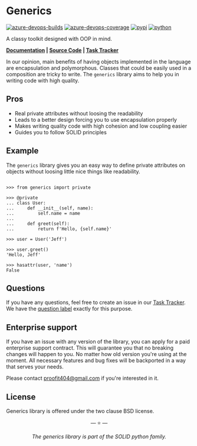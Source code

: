 # Generics

[![azure-devops-builds](https://img.shields.io/azure-devops/build/proofit404/generics/4?style=flat-square)](https://dev.azure.com/proofit404/generics/_build/latest?definitionId=4&branchName=master)
[![azure-devops-coverage](https://img.shields.io/azure-devops/coverage/proofit404/generics/4?style=flat-square)](https://dev.azure.com/proofit404/generics/_build/latest?definitionId=4&branchName=master)
[![pypi](https://img.shields.io/pypi/v/generics?style=flat-square)](https://pypi.python.org/pypi/generics/)
[![python](https://img.shields.io/pypi/pyversions/generics?style=flat-square)](https://pypi.python.org/pypi/generics/)

A classy toolkit designed with OOP in mind.

**[Documentation](https://proofit404.github.io/generics/) |
[Source Code](https://github.com/proofit404/generics) |
[Task Tracker](https://github.com/proofit404/generics/issues)**

In our opinion, main benefits of having objects implemented in the language are
encapsulation and polymorphous. Classes that could be easily used in a
composition are tricky to write. The `generics` library aims to help you in
writing code with high quality.

## Pros

- Real private attributes without loosing the readability
- Leads to a better design forcing you to use encapsulation properly
- Makes writing quality code with high cohesion and low coupling easier
- Guides you to follow SOLID principles

## Example

The `generics` library gives you an easy way to define private attributes on
objects without loosing little nice things like readability.

```pycon

>>> from generics import private

>>> @private
... class User:
...     def __init__(self, name):
...         self.name = name
...
...     def greet(self):
...         return f'Hello, {self.name}'

>>> user = User('Jeff')

>>> user.greet()
'Hello, Jeff'

>>> hasattr(user, 'name')
False

```

## Questions

If you have any questions, feel free to create an issue in our
[Task Tracker](https://github.com/proofit404/generics/issues). We have the
[question label](https://github.com/proofit404/generics/issues?q=is%3Aopen+is%3Aissue+label%3Aquestion)
exactly for this purpose.

## Enterprise support

If you have an issue with any version of the library, you can apply for a paid
enterprise support contract. This will guarantee you that no breaking changes
will happen to you. No matter how old version you're using at the moment. All
necessary features and bug fixes will be backported in a way that serves your
needs.

Please contact [proofit404@gmail.com](mailto:proofit404@gmail.com) if you're
interested in it.

## License

Generics library is offered under the two clause BSD license.

<p align="center">&mdash; ⭐️ &mdash;</p>
<p align="center"><i>The generics library is part of the SOLID python family.</i></p>
